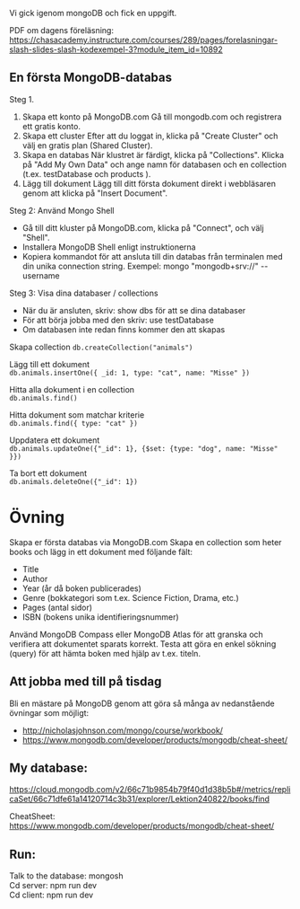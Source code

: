 Vi gick igenom mongoDB och fick en uppgift.

PDF om dagens föreläsning:
https://chasacademy.instructure.com/courses/289/pages/forelasningar-slash-slides-slash-kodexempel-3?module_item_id=10892

## En första MongoDB-databas

Steg 1.

1. Skapa ett konto på MongoDB.com
   Gå till mongodb.com och registrera ett gratis konto.
2. Skapa ett cluster
   Efter att du loggat in, klicka på "Create Cluster" och välj en gratis plan (Shared
   Cluster).
3. Skapa en databas
   När klustret är färdigt, klicka på "Collections".
   Klicka på "Add My Own Data" och ange namn för databasen och en collection
   (t.ex. testDatabase och products ).
4. Lägg till dokument
   Lägg till ditt första dokument direkt i webbläsaren genom att klicka på "Insert Document".

Steg 2: Använd Mongo Shell

- Gå till ditt kluster på MongoDB.com, klicka på "Connect", och välj "Shell".
- Installera MongoDB Shell enligt instruktionerna
- Kopiera kommandot för att ansluta till din databas från terminalen med din unika connection string. Exempel:
  mongo "mongodb+srv://<cluster-url>" --username <your-username>

Steg 3: Visa dina databaser / collections

- När du är ansluten, skriv: show dbs för att se dina databaser
- För att börja jobba med den skriv: use testDatabase
- Om databasen inte redan finns kommer den att skapas

Skapa collection
`db.createCollection("animals")`

Lägg till ett dokument  
`db.animals.insertOne({ _id: 1, type: "cat", name: "Misse" })`

Hitta alla dokument i en collection  
`db.animals.find()`

Hitta dokument som matchar kriterie  
`db.animals.find({ type: "cat" })`

Uppdatera ett dokument  
`db.animals.updateOne({"_id": 1}, {$set: {type: "dog", name: "Misse" }})`

Ta bort ett dokument  
`db.animals.deleteOne({"_id": 1})`

# Övning

Skapa er första databas via MongoDB.com
Skapa en collection som heter books och lägg in ett dokument med följande fält:

- Title
- Author
- Year (år då boken publicerades)
- Genre (bokkategori som t.ex. Science Fiction, Drama, etc.)
- Pages (antal sidor)
- ISBN (bokens unika identifieringsnummer)

Använd MongoDB Compass eller MongoDB Atlas för att granska och verifiera att
dokumentet sparats korrekt.
Testa att göra en enkel sökning (query) för att hämta boken med hjälp av t.ex. titeln.

## Att jobba med till på tisdag

Bli en mästare på MongoDB genom att göra så många av nedanstående övningar som möjligt:

- http://nicholasjohnson.com/mongo/course/workbook/
- https://www.mongodb.com/developer/products/mongodb/cheat-sheet/


## My database: 
https://cloud.mongodb.com/v2/66c71b9854b79f40d1d38b5b#/metrics/replicaSet/66c71dfe61a14120714c3b31/explorer/Lektion240822/books/find

CheatSheet: https://www.mongodb.com/developer/products/mongodb/cheat-sheet/

## Run:
Talk to the database: mongosh   
Cd server: npm run dev   
Cd client: npm run dev
